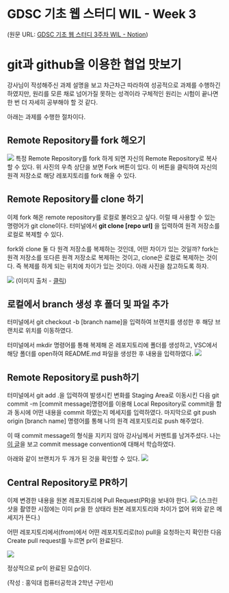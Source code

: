 # GDSC 기초 웹 스터디 WIL - Week 3

(원문 URL: [GDSC 기초 웹 스터디 3주차 WIL - Notion](https://goomseo.notion.site/Week3-afe59a31d80f4ed6a04f9db07f6594ec))

# git과 github을 이용한 협업 맛보기

강사님이 작성해주신 과제 설명을 보고 차근차근 따라하여 성공적으로 과제를 수행하긴 하였지만, 원리를 모른 채로 넘어가질 못하는 성격이라 구체적인 원리는 시험이 끝나면 한 번 더 자세히 공부해야 할 것 같다. 

아래는 과제를 수행한 절차이다.

## Remote Repository를 fork 해오기
![](https://velog.velcdn.com/images/goomseo/post/f5a0407c-60a3-4ead-b862-56553cbd9854/image.png)
특정 Remote Repository를 fork 하게 되면 자신의 Remote Repository로 복사할 수 있다. 위 사진의 우측 상단을 보면 Fork 버튼이 있다. 이 버튼을 클릭하여 자신의 원격 저장소로 해당 레포지토리를 fork 해올 수 있다.

## Remote Repository를 clone 하기
이제 fork 해온 remote repository를 로컬로 불러오고 싶다. 이럴 때 사용할 수 있는 명령어가 git clone이다. 터미널에서 **git clone [repo url]** 을 입력하여 원격 저장소를 로컬로 복제할 수 있다.

fork와 clone 둘 다 원격 저장소를 복제하는 것인데, 어떤 차이가 있는 것일까? fork는 원격 저장소를 또다른 원격 저장소로 복제하는 것이고, clone은 로컬로 복제하는 것이다. 즉 복제를 하게 되는 위치에 차이가 있는 것이다. 아래 사진을 참고하도록 하자.

![](https://dejavuhyo.github.io/assets/img/2021-03-15-difference-between-git-clone-and-git-fork/git-clone-and-git-fork.png)
(이미지 출처 - [클릭](https://dejavuhyo.github.io/posts/difference-between-git-clone-and-git-fork/))

## 로컬에서 branch 생성 후 폴더 및 파일 추가
터미널에서 git checkout -b [branch name]을 입력하여 브랜치를 생성한 후 해당 브랜치로 위치를 이동하였다.

터미널에서 mkdir 명령어를 통해 복제해 온 레포지토리에 폴더를 생성하고, VSC에서 해당 폴더를 open하여 README.md 파일을 생성한 후 내용을 입력하였다.
![](https://velog.velcdn.com/images/goomseo/post/1587a25b-27f7-40ae-b494-93fd0c0f0eb8/image.png)

## Remote Repository로 push하기
터미널에서 git add .을 입력하여 발생시킨 변화를 Staging Area로 이동시킨 다음 git commit -m [commit message]명령어를 이용해 Local Repository로 commit을 함과 동시에 어떤 내용을 commit 하였는지 메세지를 입력하였다. 마지막으로 git push origin [branch name] 명령어를 통해 나의 원격 레포지토리로 push 해주었다.

이 때 commit message의 형식을 지키지 않아 강사님께서 커멘트를 남겨주셨다.
나는 [이 글](https://velog.io/@archivvonjang/Git-Commit-Message-Convention)을 보고 commit message convention에 대해서 학습하였다.

아래와 같이 브랜치가 두 개가 된 것을 확인할 수 있다.
![](https://velog.velcdn.com/images/goomseo/post/170d7d26-dea0-472a-ae8a-86680eec180f/image.png)

## Central Repository로 PR하기
이제 변경한 내용을 원본 레포지토리에 Pull Request(PR)을 보내야 한다.
![](https://velog.velcdn.com/images/goomseo/post/346d654e-8e75-46c9-8f85-76b5618317c2/image.png)
(스크린샷을 촬영한 시점에는 이미 pr을 한 상태라 원본 레포지토리와 차이가 없어 위와 같은 메세지가 뜬다.)

어떤 레포지토리에서(from)에서 어떤 레포지토리로(to) pull을 요청하는지 확인한 다음 Create pull request를 누르면 pr이 완료된다.

![](https://velog.velcdn.com/images/goomseo/post/9c2c8c58-72dc-4d41-983a-61c466b27fca/image.png)

정상적으로 pr이 완료된 모습이다.

(작성 : 홍익대 컴퓨터공학과 2학년 구민서)
